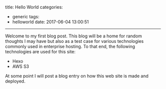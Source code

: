 title: Hello World
categories:
  - generic
tags:
  - helloworld
date: 2017-06-04 13:00:51
---
Welcome to my first blog post.  This blog will be a home for random
thoughts I may have but also as a test case for various technologies commonly used in enterprise hosting.  To that end, the following technologies are used for this site:

* Hexo
* AWS S3

At some point I will post a blog entry on how this web site is made and deployed.